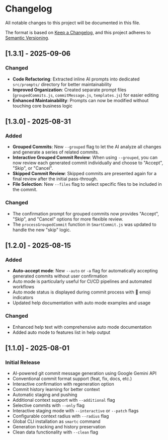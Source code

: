 # Changelog

All notable changes to this project will be documented in this file.

The format is based on [Keep a Changelog](https://keepachangelog.com/en/1.0.0/),
and this project adheres to [Semantic Versioning](https://semver.org/spec/v2.0.0.html).

## [1.3.1] - 2025-09-06

### Changed
- **Code Refactoring**: Extracted inline AI prompts into dedicated `src/prompts/` directory for better maintainability
- **Improved Organization**: Created separate prompt files (`groupedCommits.js`, `commitMessage.js`, `templates.js`) for easier editing
- **Enhanced Maintainability**: Prompts can now be modified without touching core business logic

## [1.3.0] - 2025-08-31

### Added
- **Grouped Commits**: New `--grouped` flag to let the AI analyze all changes and generate a series of related commits.
- **Interactive Grouped Commit Review**: When using `--grouped`, you can now review each generated commit individually and choose to "Accept", "Skip", or "Cancel".
- **Skipped Commit Review**: Skipped commits are presented again for a final review after the initial pass-through.
- **File Selection**: New `--files` flag to select specific files to be included in the commit.

### Changed
- The confirmation prompt for grouped commits now provides "Accept", "Skip", and "Cancel" options for more flexible review.
- The `processGroupedCommit` function in `SmartCommit.js` was updated to handle the new "skip" logic.

## [1.2.0] - 2025-08-15

### Added
- **Auto-accept mode**: New `--auto` or `-a` flag for automatically accepting generated commits without user confirmation
- Auto mode is particularly useful for CI/CD pipelines and automated workflows
- Auto mode status is displayed during commit process with 🤖 emoji indicators
- Updated help documentation with auto mode examples and usage

### Changed
- Enhanced help text with comprehensive auto mode documentation
- Added auto mode to features list in help output

## [1.1.0] - 2025-08-01

### Initial Release
- AI-powered git commit message generation using Google Gemini API
- Conventional commit format support (feat, fix, docs, etc.)
- Interactive confirmation with regeneration option
- Commit history learning for better context
- Automatic staging and pushing
- Additional context support with `--additional` flag
- Selective commits with `--only` flag
- Interactive staging mode with `--interactive` or `--patch` flags
- Configurable context radius with `--radius` flag
- Global CLI installation as `smartc` command
- Generation tracking and history preservation
- Clean data functionality with `--clean` flag